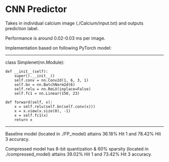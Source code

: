 # CNN Predictor

Takes in individual calcium image (./Calcium/input.txt) and outputs prediction label.

Performance is around 0.02-0.03 ms per image.

Implementation based on following PyTorch model:

---

class Simplenet(nn.Module):

    def __init__(self):
        super().__init__()
        self.conv = nn.Conv2d(1, 6, 3, 1)
        self.bn = nn.BatchNorm2d(6)
        self.relu = nn.ReLU(inplace=False)
        self.fc1 = nn.Linear(150, 23)

    def forward(self, x):
        x = self.relu(self.bn(self.conv(x)))
        x = x.view(x.size(0), -1)
        x = self.fc1(x)
        return x

---

Baseline model (located in ./FP_model) attains 36.18% Hit 1 and 78.42% Hit 3 accuracy.

Compressed model has 8-bit quantization & 60% sparsity (located in ./compressed_model) attains 39.02% Hit 1 and 73.42% Hit 3 accuracy.
